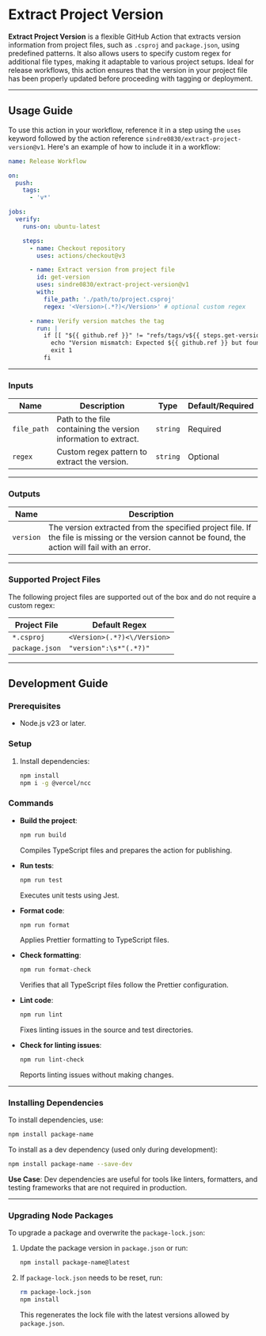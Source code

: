 # Extract Project Version

**Extract Project Version** is a flexible GitHub Action that extracts version information from project files, such as `.csproj` and `package.json`, using predefined patterns. It also allows users to specify custom regex for additional file types, making it adaptable to various project setups. Ideal for release workflows, this action ensures that the version in your project file has been properly updated before proceeding with tagging or deployment.

---

## Usage Guide

To use this action in your workflow, reference it in a step using the `uses` keyword followed by the action reference `sindre0830/extract-project-version@v1`. Here's an example of how to include it in a workflow:

```yaml
name: Release Workflow

on:
  push:
    tags:
      - 'v*'

jobs:
  verify:
    runs-on: ubuntu-latest

    steps:
      - name: Checkout repository
        uses: actions/checkout@v3

      - name: Extract version from project file
        id: get-version
        uses: sindre0830/extract-project-version@v1
        with:
          file_path: './path/to/project.csproj'
          regex: '<Version>(.*?)</Version>' # optional custom regex

      - name: Verify version matches the tag
        run: |
          if [[ "${{ github.ref }}" != "refs/tags/v${{ steps.get-version.outputs.version }}" ]]; then
            echo "Version mismatch: Expected ${{ github.ref }} but found v${{ steps.get-version.outputs.version }}."
            exit 1
          fi
```

---

### Inputs

| Name        | Description                                                     | Type     | Default/Required |
|-------------|-----------------------------------------------------------------|----------|------------------|
| `file_path` | Path to the file containing the version information to extract. | `string` | Required         |
| `regex`     | Custom regex pattern to extract the version.                    | `string` | Optional         |

---

### Outputs

| Name      | Description                                                                                     |
|-----------|-------------------------------------------------------------------------------------------------|
| `version` | The version extracted from the specified project file. If the file is missing or the version cannot be found, the action will fail with an error. |

---

### Supported Project Files

The following project files are supported out of the box and do not require a custom regex:

| Project File   | Default Regex                   |
|----------------|---------------------------------|
| `*.csproj`     | `<Version>(.*?)<\/Version>`     |
| `package.json` | `"version":\s*"(.*?)"`          |

---

## Development Guide

### Prerequisites
- Node.js v23 or later.

### Setup
1. Install dependencies:
   ```bash
   npm install
   npm i -g @vercel/ncc
   ```

### Commands
- **Build the project**:
  ```bash
  npm run build
  ```
  Compiles TypeScript files and prepares the action for publishing.

- **Run tests**:
  ```bash
  npm run test
  ```
  Executes unit tests using Jest.

- **Format code**:
  ```bash
  npm run format
  ```
  Applies Prettier formatting to TypeScript files.

- **Check formatting**:
  ```bash
  npm run format-check
  ```
  Verifies that all TypeScript files follow the Prettier configuration.

- **Lint code**:
  ```bash
  npm run lint
  ```
  Fixes linting issues in the source and test directories.

- **Check for linting issues**:
  ```bash
  npm run lint-check
  ```
  Reports linting issues without making changes.

---

### Installing Dependencies
To install dependencies, use:
```bash
npm install package-name
```

To install as a dev dependency (used only during development):
```bash
npm install package-name --save-dev
```
**Use Case**: Dev dependencies are useful for tools like linters, formatters, and testing frameworks that are not required in production.

---

### Upgrading Node Packages
To upgrade a package and overwrite the `package-lock.json`:
1. Update the package version in `package.json` or run:
   ```bash
   npm install package-name@latest
   ```
2. If `package-lock.json` needs to be reset, run:
   ```bash
   rm package-lock.json
   npm install
   ```
   This regenerates the lock file with the latest versions allowed by `package.json`.
